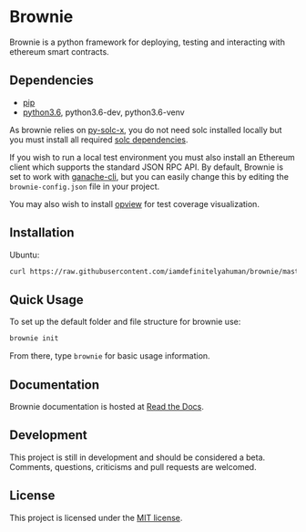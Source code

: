 # Brownie

Brownie is a python framework for deploying, testing and interacting with ethereum smart contracts.

## Dependencies

* [pip](https://pypi.org/project/pip/)
* [python3.6](https://www.python.org/downloads/release/python-368/), python3.6-dev, python3.6-venv

As brownie relies on [py-solc-x](https://github.com/iamdefinitelyahuman/py-solc-x), you do not need solc installed locally but you must install all required [solc dependencies](https://solidity.readthedocs.io/en/latest/installing-solidity.html#binary-packages).

If you wish to run a local test environment you must also install an Ethereum client which supports the standard JSON RPC API. By default, Brownie is set to work with [ganache-cli](https://github.com/trufflesuite/ganache-cli), but you can easily change this by editing the ``brownie-config.json`` file in your project.

You may also wish to install [opview](https://github.com/iamdefinitelyahuman/opview) for test coverage visualization.

## Installation

Ubuntu:

```bash
curl https://raw.githubusercontent.com/iamdefinitelyahuman/brownie/master/brownie-install.sh | sh
```

## Quick Usage

To set up the default folder and file structure for brownie use:

```bash
brownie init
```

From there, type `brownie` for basic usage information.

## Documentation

Brownie documentation is hosted at [Read the Docs](https://eth-brownie.readthedocs.io/en/latest/).

## Development

This project is still in development and should be considered a beta. Comments, questions, criticisms and pull requests are welcomed.

## License

This project is licensed under the [MIT license](LICENSE).
